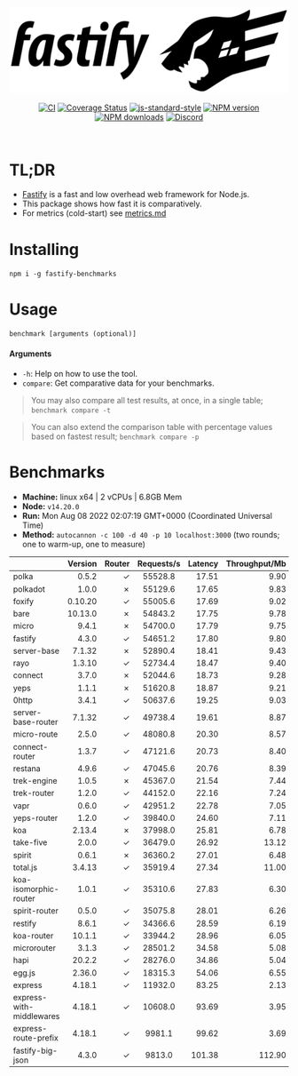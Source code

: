 <div align="center">
  <img src="https://github.com/fastify/graphics/raw/HEAD/fastify-landscape-outlined.svg" width="650" height="auto"/>
</div>

<div align="center">

[![CI](https://github.com/fastify/fastify/workflows/ci/badge.svg)](https://github.com/fastify/fastify/actions/workflows/ci.yml)
[![Coverage Status](https://coveralls.io/repos/github/fastify/fastify/badge.svg?branch=master)](https://coveralls.io/github/fastify/fastify?branch=master)
[![js-standard-style](https://img.shields.io/badge/code%20style-standard-brightgreen.svg?style=flat)](http://standardjs.com/)
[![NPM version](https://img.shields.io/npm/v/fastify.svg?style=flat)](https://www.npmjs.com/package/fastify)
[![NPM downloads](https://img.shields.io/npm/dm/fastify.svg?style=flat)](https://www.npmjs.com/package/fastify) [![Discord](https://img.shields.io/discord/725613461949906985)](https://discord.gg/fastify)

</div>
<br />

# TL;DR

* [Fastify](https://github.com/fastify/fastify) is a fast and low overhead web framework for Node.js.
* This package shows how fast it is comparatively.
* For metrics (cold-start) see [metrics.md](./METRICS.md)

# Installing

```
npm i -g fastify-benchmarks
```

# Usage

```
benchmark [arguments (optional)]
```

#### Arguments

* `-h`: Help on how to use the tool.
* `compare`: Get comparative data for your benchmarks.

> You may also compare all test results, at once, in a single table; `benchmark compare -t`

> You can also extend the comparison table with percentage values based on fastest result; `benchmark compare -p`
# Benchmarks

* __Machine:__ linux x64 | 2 vCPUs | 6.8GB Mem
* __Node:__ `v14.20.0`
* __Run:__ Mon Aug 08 2022 02:07:19 GMT+0000 (Coordinated Universal Time)
* __Method:__ `autocannon -c 100 -d 40 -p 10 localhost:3000` (two rounds; one to warm-up, one to measure)

|                          | Version | Router | Requests/s | Latency | Throughput/Mb |
| :--                      | --:     | --:    | :-:        | --:     | --:           |
| polka                    | 0.5.2   | ✓      | 55528.8    | 17.51   | 9.90          |
| polkadot                 | 1.0.0   | ✗      | 55129.6    | 17.65   | 9.83          |
| foxify                   | 0.10.20 | ✓      | 55005.6    | 17.69   | 9.02          |
| bare                     | 10.13.0 | ✗      | 54843.2    | 17.75   | 9.78          |
| micro                    | 9.4.1   | ✗      | 54700.0    | 17.79   | 9.75          |
| fastify                  | 4.3.0   | ✓      | 54651.2    | 17.80   | 9.80          |
| server-base              | 7.1.32  | ✗      | 52890.4    | 18.41   | 9.43          |
| rayo                     | 1.3.10  | ✓      | 52734.4    | 18.47   | 9.40          |
| connect                  | 3.7.0   | ✗      | 52044.6    | 18.73   | 9.28          |
| yeps                     | 1.1.1   | ✗      | 51620.8    | 18.87   | 9.21          |
| 0http                    | 3.4.1   | ✓      | 50637.6    | 19.25   | 9.03          |
| server-base-router       | 7.1.32  | ✓      | 49738.4    | 19.61   | 8.87          |
| micro-route              | 2.5.0   | ✓      | 48080.8    | 20.30   | 8.57          |
| connect-router           | 1.3.7   | ✓      | 47121.6    | 20.73   | 8.40          |
| restana                  | 4.9.6   | ✓      | 47045.6    | 20.76   | 8.39          |
| trek-engine              | 1.0.5   | ✗      | 45367.0    | 21.54   | 7.44          |
| trek-router              | 1.2.0   | ✓      | 44152.0    | 22.16   | 7.24          |
| vapr                     | 0.6.0   | ✓      | 42951.2    | 22.78   | 7.05          |
| yeps-router              | 1.2.0   | ✓      | 39840.0    | 24.60   | 7.11          |
| koa                      | 2.13.4  | ✗      | 37998.0    | 25.81   | 6.78          |
| take-five                | 2.0.0   | ✓      | 36479.0    | 26.92   | 13.12         |
| spirit                   | 0.6.1   | ✗      | 36360.2    | 27.01   | 6.48          |
| total.js                 | 3.4.13  | ✓      | 35919.4    | 27.34   | 11.00         |
| koa-isomorphic-router    | 1.0.1   | ✓      | 35310.6    | 27.83   | 6.30          |
| spirit-router            | 0.5.0   | ✓      | 35075.8    | 28.01   | 6.26          |
| restify                  | 8.6.1   | ✓      | 34366.6    | 28.59   | 6.19          |
| koa-router               | 10.1.1  | ✓      | 33944.2    | 28.96   | 6.05          |
| microrouter              | 3.1.3   | ✓      | 28501.2    | 34.58   | 5.08          |
| hapi                     | 20.2.2  | ✓      | 28276.0    | 34.86   | 5.04          |
| egg.js                   | 2.36.0  | ✓      | 18315.3    | 54.06   | 6.55          |
| express                  | 4.18.1  | ✓      | 11932.0    | 83.25   | 2.13          |
| express-with-middlewares | 4.18.1  | ✓      | 10608.0    | 93.69   | 3.95          |
| express-route-prefix     | 4.18.1  | ✓      | 9981.1     | 99.62   | 3.69          |
| fastify-big-json         | 4.3.0   | ✓      | 9813.0     | 101.38  | 112.90        |
